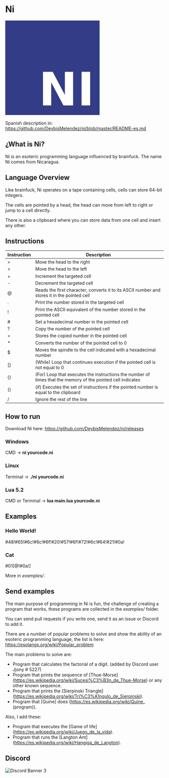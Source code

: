 # Ni

<img src="https://raw.githubusercontent.com/DeybisMelendez/ni/master/logo.jpg" width="300"/>

Spanish description in: https://github.com/DeybisMelendez/ni/blob/master/README-es.md

## ¿What is Ni?

Ni is an esoteric programming language influenced by brainfuck. The name Ni comes from Nicaragua.

## Language Overview

Like brainfuck, Ni operates on a tape containing cells, cells can store 64-bit integers.

The cells are pointed by a head, the head can move from left to right or jump to a cell directly.

There is also a clipboard where you can store data from one cell and insert any other.

## Instructions

|Instruction|Description |
|-----------|------------|
|>          |Move the head to the right|
|<          |Move the head to the left|
|+          |Increment the targeted cell|
|-          |Decrement the targeted cell|
|@          |Reads the first character, converts it to its ASCII number and stores it in the pointed cell|
|.          |Print the number stored in the targeted cell|
|!          |Print the ASCII equivalent of the number stored in the pointed cell |
|#          |Set a hexadecimal number in the pointed cell|
|?          |Copy the number of the pointed cell|
|=          |Stores the copied number in the pointed cell|
|*          |Converts the number of the pointed cell to 0|
|$          |Moves the spindle to the cell indicated with a hexadecimal number |
|[]         |(While) Loop that continues execution if the pointed cell is not equal to 0 |
|{}         |(For) Loop that executes the instructions the number of times that the memory of the pointed cell indicates|
|()         |(if) Executes the set of instructions if the pointed number is equal to the clipboard|
|/          |Ignore the rest of the line|

## How to run

Download Ni here: https://github.com/DeybisMelendez/ni/releases

### Windows

CMD ->  **ni yourcode.ni**

### Linux

Terminal -> **./ni yourcode.ni**

### Lua 5.2

CMD or Terminal -> **lua main.lua yourcode.ni**

## Examples

### Hello World!

#48!#65!#6c!#6c!#6f!#20!#57!#6f!#72!#6c!#64!#21!#0a!

### Cat

#01[@!#0a!]

More in *examples/*.

## Send examples

The main purpose of programming in Ni is fun, the challenge of creating a program that works, these programs are collected in the *examples/* folder.

You can send pull requests if you write one, send it as an issue or Discord to add it.

There are a number of popular problems to solve and show the ability of an esoteric programming language, the list is here: https://esolangs.org/wiki/Popular_problem

The main problems to solve are:

- Program that calculates the factorial of a digit. (added by Discord user Jjony # 5227)
- Program that prints the sequence of [Thue-Morse] (https://es.wikipedia.org/wiki/Sucesi%C3%B3n_de_Thue-Morse) or any other known sequence.
- Program that prints the [Sierpinski Triangle] (https://es.wikipedia.org/wiki/Tri%C3%A1ngulo_de_Sierpinski).
- Program that [Quine] does (https://es.wikipedia.org/wiki/Quine_ (program)).

Also, I add these:

- Program that executes the [Game of life] (https://es.wikipedia.org/wiki/Juego_de_la_vida).
- Program that runs the [Langton Ant] (https://es.wikipedia.org/wiki/Hangiga_de_Langton).

## Discord

![Discord Banner 3](https://discordapp.com/api/guilds/725401729193214094/widget.png?style=banner3)
